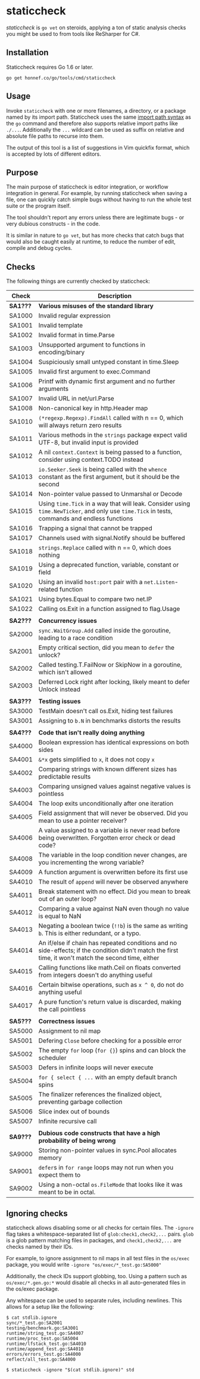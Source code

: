 # staticcheck

_staticcheck_ is `go vet` on steroids, applying a ton of static analysis
checks you might be used to from tools like ReSharper for C#.

## Installation

Staticcheck requires Go 1.6 or later.

    go get honnef.co/go/tools/cmd/staticcheck

## Usage

Invoke `staticcheck` with one or more filenames, a directory, or a package named
by its import path. Staticcheck uses the same
[import path syntax](https://golang.org/cmd/go/#hdr-Import_path_syntax) as
the `go` command and therefore
also supports relative import paths like `./...`. Additionally the `...`
wildcard can be used as suffix on relative and absolute file paths to recurse
into them.

The output of this tool is a list of suggestions in Vim quickfix format,
which is accepted by lots of different editors.

## Purpose

The main purpose of staticcheck is editor integration, or workflow
integration in general. For example, by running staticcheck when
saving a file, one can quickly catch simple bugs without having to run
the whole test suite or the program itself.

The tool shouldn't report any errors unless there are legitimate
bugs - or very dubious constructs - in the code.

It is similar in nature to `go vet`, but has more checks that catch
bugs that would also be caught easily at runtime, to reduce the number
of edit, compile and debug cycles.

## Checks

The following things are currently checked by staticcheck:

| Check      | Description                                                                                                                                           |
|------------|-------------------------------------------------------------------------------------------------------------------------------------------------------|
| **SA1???** | **Various misuses of the standard library**                                                                                                           |
| SA1000     | Invalid regular expression                                                                                                                            |
| SA1001     | Invalid template                                                                                                                                      |
| SA1002     | Invalid format in time.Parse                                                                                                                          |
| SA1003     | Unsupported argument to functions in encoding/binary                                                                                                  |
| SA1004     | Suspiciously small untyped constant in time.Sleep                                                                                                     |
| SA1005     | Invalid first argument to exec.Command                                                                                                                |
| SA1006     | Printf with dynamic first argument and no further arguments                                                                                           |
| SA1007     | Invalid URL in net/url.Parse                                                                                                                          |
| SA1008     | Non-canonical key in http.Header map                                                                                                                  |
| SA1010     | `(*regexp.Regexp).FindAll` called with n == 0, which will always return zero results                                                                  |
| SA1011     | Various methods in the `strings` package expect valid UTF-8, but invalid input is provided                                                            |
| SA1012     | A nil `context.Context` is being passed to a function, consider using context.TODO instead                                                            |
| SA1013     | `io.Seeker.Seek` is being called with the `whence` constant as the first argument, but it should be the second                                        |
| SA1014     | Non-pointer value passed to Unmarshal or Decode                                                                                                       |
| SA1015     | Using `time.Tick` in a way that will leak. Consider using `time.NewTicker`, and only use `time.Tick` in tests, commands and endless functions         |
| SA1016     | Trapping a signal that cannot be trapped                                                                                                              |
| SA1017     | Channels used with signal.Notify should be buffered                                                                                                   |
| SA1018     | `strings.Replace` called with n == 0, which does nothing                                                                                              |
| SA1019     | Using a deprecated function, variable, constant or field                                                                                              |
| SA1020     | Using an invalid `host:port` pair with a `net.Listen`-related function                                                                                |
| SA1021     | Using bytes.Equal to compare two net.IP                                                                                                               |
| SA1022     | Calling os.Exit in a function assigned to flag.Usage                                                                                                  |
|            |                                                                                                                                                       |
| **SA2???** | **Concurrency issues**                                                                                                                                |
| SA2000     | `sync.WaitGroup.Add` called inside the goroutine, leading to a race condition                                                                         |
| SA2001     | Empty critical section, did you mean to `defer` the unlock?                                                                                           |
| SA2002     | Called testing.T.FailNow or SkipNow in a goroutine, which isn't allowed                                                                               |
| SA2003     | Deferred Lock right after locking, likely meant to defer Unlock instead                                                                               |
|            |                                                                                                                                                       |
| **SA3???** | **Testing issues**                                                                                                                                    |
| SA3000     | TestMain doesn't call os.Exit, hiding test failures                                                                                                   |
| SA3001     | Assigning to `b.N` in benchmarks distorts the results                                                                                                 |
|            |                                                                                                                                                       |
| **SA4???** | **Code that isn't really doing anything**                                                                                                             |
| SA4000     | Boolean expression has identical expressions on both sides                                                                                            |
| SA4001     | `&*x` gets simplified to `x`, it does not copy `x`                                                                                                    |
| SA4002     | Comparing strings with known different sizes has predictable results                                                                                  |
| SA4003     | Comparing unsigned values against negative values is pointless                                                                                        |
| SA4004     | The loop exits unconditionally after one iteration                                                                                                    |
| SA4005     | Field assignment that will never be observed. Did you mean to use a pointer receiver?                                                                 |
| SA4006     | A value assigned to a variable is never read before being overwritten. Forgotten error check or dead code?                                            |
| SA4008     | The variable in the loop condition never changes, are you incrementing the wrong variable?                                                            |
| SA4009     | A function argument is overwritten before its first use                                                                                               |
| SA4010     | The result of `append` will never be observed anywhere                                                                                                |
| SA4011     | Break statement with no effect. Did you mean to break out of an outer loop?                                                                           |
| SA4012     | Comparing a value against NaN even though no value is equal to NaN                                                                                    |
| SA4013     | Negating a boolean twice (`!!b`) is the same as writing `b`. This is either redundant, or a typo.                                                     |
| SA4014     | An if/else if chain has repeated conditions and no side-effects; if the condition didn't match the first time, it won't match the second time, either |
| SA4015     | Calling functions like math.Ceil on floats converted from integers doesn't do anything useful                                                         |
| SA4016     | Certain bitwise operations, such as `x ^ 0`, do not do anything useful                                                                                |
| SA4017     | A pure function's return value is discarded, making the call pointless                                                                                |
|            |                                                                                                                                                       |
| **SA5???** | **Correctness issues**                                                                                                                                |
| SA5000     | Assignment to nil map                                                                                                                                 |
| SA5001     | Defering `Close` before checking for a possible error                                                                                                 |
| SA5002     | The empty `for` loop (`for {}`) spins and can block the scheduler                                                                                     |
| SA5003     | Defers in infinite loops will never execute                                                                                                           |
| SA5004     | `for { select { ...` with an empty default branch spins                                                                                               |
| SA5005     | The finalizer references the finalized object, preventing garbage collection                                                                          |
| SA5006     | Slice index out of bounds                                                                                                                             |
| SA5007     | Infinite recursive call                                                                                                                               |
|            |                                                                                                                                                       |
| **SA9???** | **Dubious code constructs that have a high probability of being wrong**                                                                               |
| SA9000     | Storing non-pointer values in sync.Pool allocates memory                                                                                              |
| SA9001     | `defer`s in `for range` loops may not run when you expect them to                                                                                     |
| SA9002     | Using a non-octal `os.FileMode`  that looks like it was meant to be in octal.                                                                         |

## Ignoring checks

staticcheck allows disabling some or all checks for certain files. The
`-ignore` flag takes a whitespace-separated list of
`glob:check1,check2,...` pairs. `glob` is a glob pattern matching
files in packages, and `check1,check2,...` are checks named by their
IDs.

For example, to ignore assignment to nil maps in all test files in the
`os/exec` package, you would write `-ignore
"os/exec/*_test.go:SA5000"`

Additionally, the check IDs support globbing, too. Using a pattern
such as `os/exec/*.gen.go:*` would disable all checks in all
auto-generated files in the os/exec package.

Any whitespace can be used to separate rules, including newlines. This
allows for a setup like the following:

```
$ cat stdlib.ignore
sync/*_test.go:SA2001
testing/benchmark.go:SA3001
runtime/string_test.go:SA4007
runtime/proc_test.go:SA5004
runtime/lfstack_test.go:SA4010
runtime/append_test.go:SA4010
errors/errors_test.go:SA4000
reflect/all_test.go:SA4000

$ staticcheck -ignore "$(cat stdlib.ignore)" std
```

